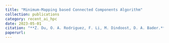 ```yaml
---
title: "Minimum-Mapping based Connected Components Algorithm"
collection: publications
category: recent_ai_hpc
date: 2023-05-01
citation: "**Z. Du, O. A. Rodriguez, F. Li, M. Dindoost, D. A. Bader.** Minimum-Mapping based Connected Components Algorithm. *CHIUW 2023*."
paperurl:
---
```

